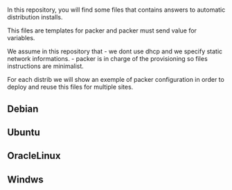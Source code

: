 #

In this repository, you will find some files that contains answers to automatic distribution installs.

This files are templates for packer and packer must send value for variables.

We assume in this repository that 
    - we dont use dhcp and we specify static network informations.
    - packer is in charge of the provisioning so files instructions are minimalist.

For each distrib we will show an exemple of packer configuration in order to deploy and reuse this files for multiple sites.

## Debian



## Ubuntu



## OracleLinux


## Windws
